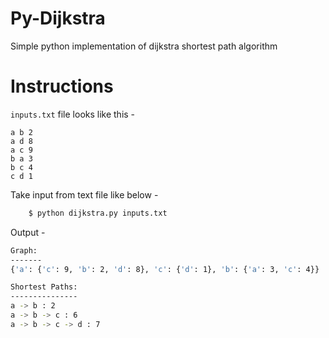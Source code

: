 # Py-Dijkstra
Simple python implementation of dijkstra shortest path algorithm

# Instructions
`inputs.txt` file looks like this -
```
a b 2
a d 8
a c 9
b a 3
b c 4
c d 1
```

Take input from text file like below - 

```python
    $ python dijkstra.py inputs.txt
```

Output - 
```sh
Graph: 
-------
{'a': {'c': 9, 'b': 2, 'd': 8}, 'c': {'d': 1}, 'b': {'a': 3, 'c': 4}}

Shortest Paths: 
---------------
a -> b : 2
a -> b -> c : 6
a -> b -> c -> d : 7
```
